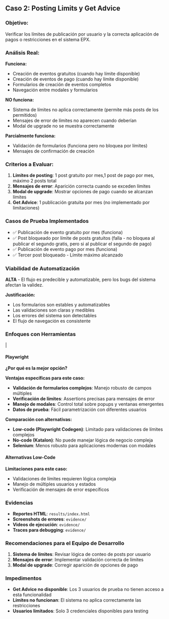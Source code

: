 ## Caso 2: Posting Limits y Get Advice

### Objetivo:
Verificar los límites de publicación por usuario y la correcta aplicación de pagos o restricciones en el sistema EPX.

### Análisis Real:
**Funciona:**
- Creación de eventos gratuitos (cuando hay límite disponible)
- Creación de eventos de pago (cuando hay límite disponible)
- Formularios de creación de eventos completos
- Navegación entre modales y formularios

**NO funciona:**
- Sistema de límites no aplica correctamente (permite más posts de los permitidos)
- Mensajes de error de límites no aparecen cuando deberían
- Modal de upgrade no se muestra correctamente

**Parcialmente funciona:**
- Validación de formularios (funciona pero no bloquea por límites)
- Mensajes de confirmación de creación

### Criterios a Evaluar:
1. **Límites de posting**: 1 post gratuito por mes,1 post de pago por mes, máximo 2 posts total
2. **Mensajes de error**: Aparición correcta cuando se exceden límites
3. **Modal de upgrade**: Mostrar opciones de pago cuando se alcanzan límites
4. **Get Advice**: 1 publicación gratuita por mes (no implementado por limitaciones)

### Casos de Prueba Implementados
- ✅ Publicación de evento gratuito por mes (funciona)
- ✅ Post bloqueado por límite de posts gratuitos (falla - no bloquea al publicar el segundo gratis, pero si al publicar el segundo de pago)
- ✅ Publicación de evento pago por mes (funciona)
- ✅ Tercer post bloqueado - Límite máximo alcanzado

### Viabilidad de Automatización
**ALTA** - El flujo es predecible y automatizable, pero los bugs del sistema afectan la validez.

**Justificación:**
- Los formularios son estables y automatizables
- Las validaciones son claras y medibles
- Los errores del sistema son detectables
- El flujo de navegación es consistente

### Enfoques con Herramientas
|
#### Playwright
**¿Por qué es la mejor opción?**

**Ventajas específicas para este caso:**
- **Validación de formularios complejos**: Manejo robusto de campos múltiples
- **Verificación de límites**: Assertions precisas para mensajes de error
- **Manejo de modales**: Control total sobre popups y ventanas emergentes
- **Datos de prueba**: Fácil parametrización con diferentes usuarios

**Comparación con alternativas:**
- **Low-code (Playwright Codegen)**: Limitado para validaciones de límites complejos
- **No-code (Katalon)**: No puede manejar lógica de negocio compleja
- **Selenium**: Menos robusto para aplicaciones modernas con modales

#### Alternativas Low-Code
**Limitaciones para este caso:**
- Validaciones de límites requieren lógica compleja
- Manejo de múltiples usuarios y estados
- Verificación de mensajes de error específicos

### Evidencias
- **Reportes HTML**: `results/index.html`
- **Screenshots de errores**: `evidence/`
- **Videos de ejecución**: `evidence/`
- **Traces para debugging**: `evidence/`

### Recomendaciones para el Equipo de Desarrollo
1. **Sistema de límites**: Revisar lógica de conteo de posts por usuario
2. **Mensajes de error**: Implementar validación correcta de límites
3. **Modal de upgrade**: Corregir aparición de opciones de pago

### Impedimentos
- **Get Advice no disponible**: Los 3 usuarios de prueba no tienen acceso a esta funcionalidad
- **Límites no funcionan**: El sistema no aplica correctamente las restricciones
- **Usuarios limitados**: Solo 3 credenciales disponibles para testing
